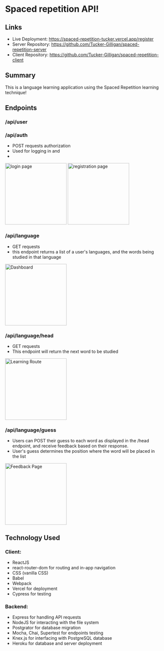 # Spaced repetition API!
## Links
- Live Deployment: https://spaced-repetition-tucker.vercel.app/register
- Server Repository: https://github.com/Tucker-Gilligan/spaced-repetition-server
- Client Repository: https://github.com/Tucker-Gilligan/spaced-repetition-client

## Summary

This is a language learning application using the Spaced Repetition learning technique!

## Endpoints

### /api/user
### /api/auth

- POST requests authorization
- Used for logging in and 
- 
<img src="https://user-images.githubusercontent.com/72029209/110063754-bd737380-7d39-11eb-9fd2-880f6e7e7472.png" alt="login page" width="200px">

<img src="https://user-images.githubusercontent.com/72029209/110064478-2ad3d400-7d3b-11eb-8e32-1c5f4c126af9.png" alt="registration page" width="200px">



### /api/language

- GET requests
- this endpoint returns a list of a user's languages, and the words being studied in that language

<img src="https://user-images.githubusercontent.com/72029209/110063756-be0c0a00-7d39-11eb-9f78-63addc5de556.png" alt="Dashboard" width="200px" />



### /api/language/head

- GET requests
- This endpoint will return the next word to be studied

<img src="https://user-images.githubusercontent.com/72029209/110063757-be0c0a00-7d39-11eb-9747-65ea4662ca7d.png" alt="Learning Route" width="200px" />


### /api/language/guess
- Users can POST their guess to each word as displayed in the /head endpoint, and receive feedback based on their response.
- User's guess determines the position where the word will be placed in the list
<img src="https://user-images.githubusercontent.com/72029209/110063761-be0c0a00-7d39-11eb-9fc4-0eeff67a6a4a.png" alt="Feedback Page" width="200px" />

## Technology Used

### Client:

- ReactJS
- react-router-dom for routing and in-app navigation
- CSS (vanilla CSS)
- Babel
- Webpack
- Vercel for deployment
- Cypress for testing

### Backend:

- Express for handling API requests
- NodeJS for interacting with the file system
- Postgrator for database migration
- Mocha, Chai, Supertest for endpoints testing
- Knex.js for interfacing with PostgreSQL database
- Heroku for database and server deployment
